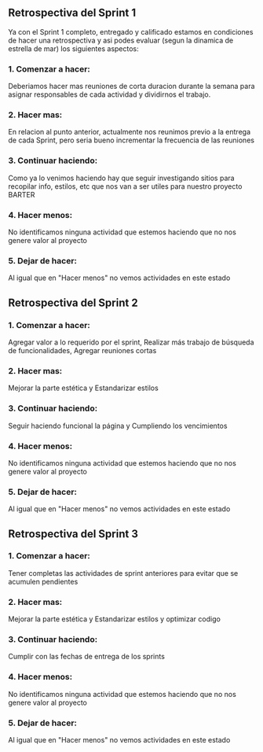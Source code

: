 ## Retrospectiva del Sprint 1

Ya con el Sprint 1 completo, entregado y calificado estamos en condiciones de hacer una retrospectiva y asi podes evaluar (segun la dinamica de estrella de mar) los siguientes aspectos:
### 1. Comenzar a hacer:
Deberiamos hacer mas reuniones de corta duracion durante la semana para asignar responsables de cada actividad y dividirnos el trabajo.

### 2. Hacer mas: 
En relacion al punto anterior, actualmente nos reunimos previo a la entrega de cada Sprint, pero seria bueno incrementar la frecuencia de las reuniones

### 3. Continuar haciendo: 
Como ya lo venimos haciendo hay que seguir investigando sitios para recopilar info, estilos, etc que nos van a ser utiles para nuestro proyecto BARTER

### 4. Hacer menos: 
No identificamos ninguna actividad que estemos haciendo que no nos genere valor al proyecto

### 5. Dejar de hacer: 
Al igual que en "Hacer menos" no vemos actividades en este estado


## Retrospectiva del Sprint 2

### 1. Comenzar a hacer:
Agregar valor a lo requerido por el sprint, Realizar más trabajo de búsqueda de funcionalidades, Agregar reuniones cortas

### 2. Hacer mas: 
Mejorar la parte estética y Estandarizar estilos

### 3. Continuar haciendo: 
Seguir haciendo funcional la página y Cumpliendo los vencimientos

### 4. Hacer menos: 
No identificamos ninguna actividad que estemos haciendo que no nos genere valor al proyecto

### 5. Dejar de hacer: 
Al igual que en "Hacer menos" no vemos actividades en este estado


## Retrospectiva del Sprint 3

### 1. Comenzar a hacer:
Tener completas las actividades de sprint anteriores para evitar que se acumulen pendientes

### 2. Hacer mas: 
Mejorar la parte estética y Estandarizar estilos y optimizar codigo

### 3. Continuar haciendo: 
Cumplir con las fechas de entrega de los sprints

### 4. Hacer menos: 
No identificamos ninguna actividad que estemos haciendo que no nos genere valor al proyecto

### 5. Dejar de hacer: 
Al igual que en "Hacer menos" no vemos actividades en este estado

